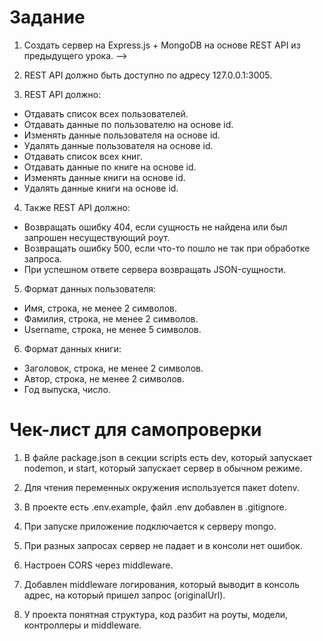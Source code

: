 # Задание

1. Создать сервер на Express.js + MongoDB на основе REST API из предыдущего урока. -->

2. REST API должно быть доступно по адресу 127.0.0.1:3005.

3. REST API должно:

- Отдавать список всех пользователей.
- Отдавать данные по пользователю на основе id.
- Изменять данные пользователя на основе id.
- Удалять данные пользователя на основе id.
- Отдавать список всех книг.
- Отдавать данные по книге на основе id.
- Изменять данные книги на основе id.
- Удалять данные книги на основе id.

4. Также REST API должно:

- Возвращать ошибку 404, если сущность не найдена или был запрошен несуществующий роут.
- Возвращать ошибку 500, если что-то пошло не так при обработке запроса.
- При успешном ответе сервера возвращать JSON-сущности.

5. Формат данных пользователя:

- Имя, строка, не менее 2 символов.
- Фамилия, строка, не менее 2 символов.
- Username, строка, не менее 5 символов.

6. Формат данных книги:

- Заголовок, строка, не менее 2 символов.
- Автор, строка, не менее 2 символов.
- Год выпуска, число.

# Чек-лист для самопроверки

1. В файле package.json в секции scripts есть dev, который запускает nodemon, и 
   start, который запускает сервер в обычном режиме.
2. Для чтения переменных окружения используется пакет dotenv.

3. В проекте есть .env.example, файл .env добавлен в .gitignore.

4. При запуске приложение подключается к серверу mongo.

5. При разных запросах сервер не падает и в консоли нет ошибок.

6. Настроен CORS через middleware.

7. Добавлен middleware логирования, который выводит в консоль адрес, на который пришел запрос (originalUrl).

8. У проекта понятная структура, код разбит на роуты, модели, контроллеры и middleware.